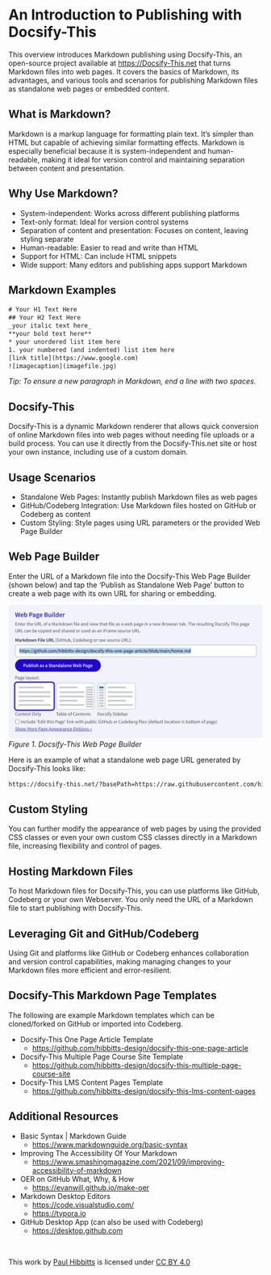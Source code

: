 # An Introduction to Publishing with Docsify-This

This overview introduces Markdown publishing using Docsify-This, an open-source project available at https://Docsify-This.net  that turns Markdown files into web pages. It covers the basics of Markdown, its advantages, and various tools and scenarios for publishing Markdown files as standalone web pages or embedded content.

## What is Markdown?
Markdown is a markup language for formatting plain text. It’s simpler than HTML but capable of achieving similar formatting effects. Markdown is especially beneficial because it is system-independent and human-readable, making it ideal for version control and maintaining separation between content and presentation.

## Why Use Markdown?
- System-independent: Works across different publishing platforms
- Text-only format: Ideal for version control systems
- Separation of content and presentation: Focuses on content, leaving styling separate
- Human-readable: Easier to read and write than HTML
- Support for HTML: Can include HTML snippets
- Wide support: Many editors and publishing apps support Markdown

## Markdown Examples
```
# Your H1 Text Here  
## Your H2 Text Here  
_your italic text here_  
**your bold text here**  
* your unordered list item here  
1. your numbered (and indented) list item here   
[link title](https://www.google.com)  
![imagecaption](imagefile.jpg)
```

*Tip: To ensure a new paragraph in Markdown, end a line with two spaces.*

## Docsify-This
Docsify-This is a dynamic Markdown renderer that allows quick conversion of online Markdown files into web pages without needing file uploads or a build process. You can use it directly from the Docsify-This.net site or host your own instance, including use of a custom domain.

## Usage Scenarios
- Standalone Web Pages: Instantly publish Markdown files as web pages
- GitHub/Codeberg Integration: Use Markdown files hosted on GitHub or Codeberg as content
- Custom Styling: Style pages using URL parameters or the provided Web Page Builder

## Web Page Builder
Enter the URL of a Markdown file into the Docsify-This Web Page Builder (shown below) and tap the ‘Publish as Standalone Web Page’  button to create a web page with its own URL for sharing or embedding. 

![Docsify-This Web Page Builder](images/web-page-builder.png)
_Figure 1. Docsify-This Web Page Builder_  

Here is an example of what a standalone web page URL generated by Docsify-This looks like:  

```html
https://docsify-this.net/?basePath=https://raw.githubusercontent.com/hibbitts-design/docsify-this-one-page-article/main&homepage=home.md

```

## Custom Styling
You can further modify the appearance of web pages by using the provided CSS classes or even your own custom CSS classes directly in a Markdown file, increasing flexibility and control of pages.

## Hosting Markdown Files
To host Markdown files for Docsify-This, you can use platforms like GitHub, Codeberg or your own Webserver. You only need the URL of a Markdown file to start publishing with Docsify-This.

## Leveraging Git and GitHub/Codeberg
Using Git and platforms like GitHub or Codeberg enhances collaboration and version control
capabilities, making managing changes to your Markdown files more efficient and error-resilient.

## Docsify-This Markdown Page Templates
The following are example Markdown templates which can be cloned/forked on GitHub or imported into Codeberg.

- Docsify-This One Page Article Template
  - https://github.com/hibbitts-design/docsify-this-one-page-article
- Docsify-This Multiple Page Course Site Template
  - https://github.com/hibbitts-design/docsify-this-multiple-page-course-site
- Docsify-This LMS Content Pages Template
  - https://github.com/hibbitts-design/docsify-this-lms-content-pages

## Additional Resources
- Basic Syntax | Markdown Guide
  - https://www.markdownguide.org/basic-syntax
- Improving The Accessibility Of Your Markdown
  - https://www.smashingmagazine.com/2021/09/improving-accessibility-of-markdown
- OER on GitHub What, Why, & How
  - https://evanwill.github.io/make-oer
- Markdown Desktop Editors
  - https://code.visualstudio.com/
  - https://typora.io
- GitHub Desktop App (can also be used with Codeberg)
  - https://desktop.github.com

<br><p xmlns:cc="http://creativecommons.org/ns#" >This work by <a rel="cc:attributionURL dct:creator" property="cc:attributionName" href="https://hibbittsdesign.org">Paul Hibbitts</a> is licensed under <a href="https://creativecommons.org/licenses/by/4.0/?ref=chooser-v1" target="_blank" rel="license noopener noreferrer" style="display:inline-block;">CC BY 4.0<img style="height:22px!important;margin-left:3px;vertical-align:text-bottom;" src="https://mirrors.creativecommons.org/presskit/icons/cc.svg?ref=chooser-v1" alt=""><img style="height:22px!important;margin-left:3px;vertical-align:text-bottom;" src="https://mirrors.creativecommons.org/presskit/icons/by.svg?ref=chooser-v1" alt=""></a></p>
